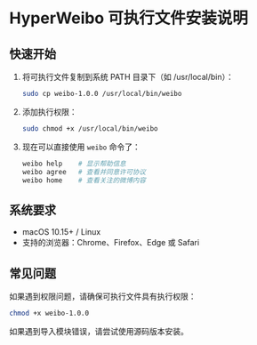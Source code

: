 # HyperWeibo 可执行文件安装说明

## 快速开始

1. 将可执行文件复制到系统 PATH 目录下（如 /usr/local/bin）：
   ```bash
   sudo cp weibo-1.0.0 /usr/local/bin/weibo
   ```

2. 添加执行权限：
   ```bash
   sudo chmod +x /usr/local/bin/weibo
   ```

3. 现在可以直接使用 `weibo` 命令了：
   ```bash
   weibo help    # 显示帮助信息
   weibo agree   # 查看并同意许可协议
   weibo home    # 查看关注的微博内容
   ```

## 系统要求

- macOS 10.15+ / Linux
- 支持的浏览器：Chrome、Firefox、Edge 或 Safari

## 常见问题

如果遇到权限问题，请确保可执行文件具有执行权限：

```bash
chmod +x weibo-1.0.0
```

如果遇到导入模块错误，请尝试使用源码版本安装。
